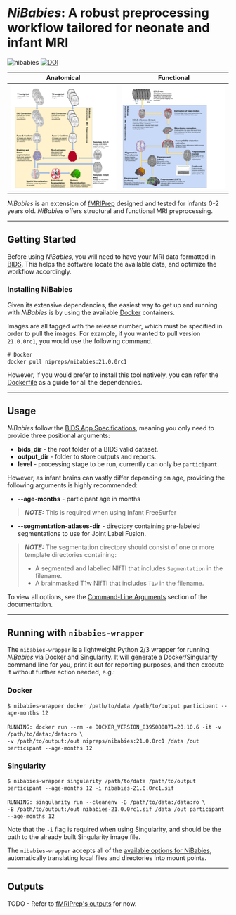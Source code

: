 # *NiBabies*: A robust preprocessing workflow tailored for neonate and infant MRI

![nibabies](https://github.com/nipreps/nibabies/actions/workflows/pytest.yml/badge.svg)
[![DOI](https://zenodo.org/badge/264223087.svg)](https://zenodo.org/badge/latestdoi/264223087)

Anatomical | Functional
---------- | ----------
![nibabies-anat](./docs/_static/nibabies_anat.png) | ![nibabies-func](./docs/_static/nibabies_func.png)

*NiBabies* is an extension of [fMRIPrep](https://fmriprep.org/en/stable/) designed and tested for infants 0-2 years old. *NiBabies* offers structural and functional MRI preprocessing.

---

## Getting Started

Before using *NiBabies*, you will need to have your MRI data formatted in [BIDS](https://bids.neuroimaging.io/).
This helps the software locate the available data, and optimize the workflow accordingly.

### Installing NiBabies

Given its extensive dependencies, the easiest way to get up and running with *NiBabies* is by using the available [Docker](https://hub.docker.com/r/nipreps/nibabies/tags?page=1&ordering=last_updated) containers.

Images are all tagged with the release number, which must be specified in order to pull the images. For example, if you wanted to pull version `21.0.0rc1`, you would use the following command.
```
# Docker
docker pull nipreps/nibabies:21.0.0rc1
```

However, if you would prefer to install this tool natively, you can refer the [Dockerfile](./Dockerfile) as a guide for all the dependencies.

---

## Usage

*NiBabies* follow the [BIDS App Specifications](http://bids-apps.neuroimaging.io/about/), meaning you only need to provide three positional arguments:

- **bids_dir** - the root folder of a BIDS valid dataset.
- **output_dir** - folder to store outputs and reports.
- **level** - processing stage to be run, currently can only be `participant`.

However, as infant brains can vastly differ depending on age, providing the following arguments is highly recommended:

- **--age-months** - participant age in months
> **_NOTE:_** This is required when using Infant FreeSurfer
- **--segmentation-atlases-dir** - directory containing pre-labeled segmentations to use for Joint Label Fusion.

> **_NOTE:_** The segmentation directory should consist of one or more template directories containing:
> - A segmented and labelled NIfTI that includes `Segmentation` in the filename.
> - A brainmasked T1w NIfTI that includes `T1w` in the filename.

To view all options, see the [Command-Line Arguments](https://nibabies.readthedocs.io/usage.html#command-line-arguments) section of the documentation.

---

## Running with ``nibabies-wrapper``

The ``nibabies-wrapper`` is a lightweight Python 2/3 wrapper for running *NiBabies* via Docker and Singularity.
It will generate a Docker/Singularity command line for you, print it out for reporting purposes, and then execute it without further action needed, e.g.:


### Docker
```
$ nibabies-wrapper docker /path/to/data /path/to/output participant --age-months 12

RUNNING: docker run --rm -e DOCKER_VERSION_8395080871=20.10.6 -it -v /path/to/data:/data:ro \
-v /path/to/output:/out nipreps/nibabies:21.0.0rc1 /data /out participant --age-months 12
```

### Singularity
```
$ nibabies-wrapper singularity /path/to/data /path/to/output participant --age-months 12 -i nibabies-21.0.0rc1.sif

RUNNING: singularity run --cleanenv -B /path/to/data:/data:ro \
-B /path/to/output:/out nibabies-21.0.0rc1.sif /data /out participant --age-months 12
```
Note that the `-i` flag is required when using Singularity, and should be the path to the already built Singularity image file.

The ``nibabies-wrapper`` accepts all of the [available options for NiBabies](#usage), automatically translating local files and directories into mount points.

---

## Outputs

TODO - Refer to [fMRIPrep's outputs](https://fmriprep.org/en/20.2.1/outputs.html) for now.

